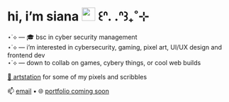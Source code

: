 # hi, i’m siana <img src="https://media.giphy.com/media/hvRJCLFzcasrR4ia7z/giphy.gif" width="30"/> ꒰ᐢ. .ᐢ꒱₊˚⊹

⋆˙⟡ — 🎓 bsc in cyber security management </br>
⋆˙⟡ — i’m interested in cybersecurity, gaming, pixel art, UI/UX design and frontend dev </br>
⋆˙⟡ — down to collab on games, cybery things, or cool web builds  


[🎨 artstation](https://pharrahlita.artstation.com/) for some of my pixels and scribbles

📫 [email](mailto:pharrahlita@gmail.com) • 🌐 [portfolio coming soon](x)
